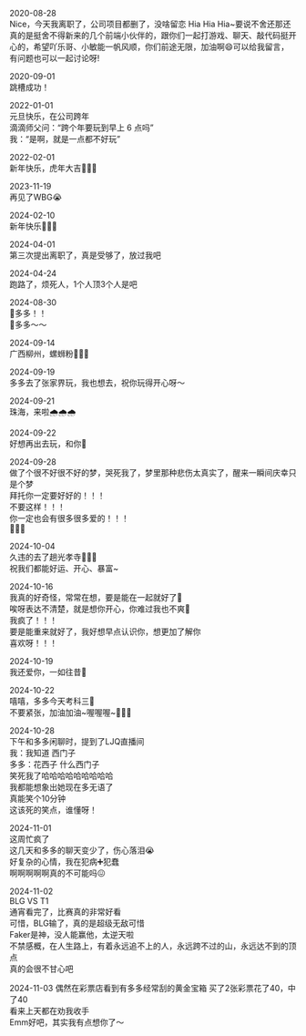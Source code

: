 2020-08-28  
Nice，今天我离职了，公司项目都删了，没啥留恋 Hia Hia Hia~要说不舍还那还真的是挺舍不得新来的几个前端小伙伴的，跟你们一起打游戏、聊天、敲代码挺开心的，希望吖乐哥、小敏能一帆风顺，你们前途无限，加油啊😄可以给我留言，有问题也可以一起讨论呀!

2020-09-01  
跳槽成功！

2022-01-01  
元旦快乐，在公司跨年  
滴滴师父问：“跨个年要玩到早上 6 点吗”  
我：“是啊，就是一点都不好玩”

2022-02-01  
新年快乐，虎年大吉🎉🎉🎉

2023-11-19  
再见了WBG😭

2024-02-10  
新年快乐🎊🎊🎊

2024-04-01  
第三次提出离职了，真是受够了，放过我吧

2024-04-24  
跑路了，烦死人，1个人顶3个人是吧

2024-08-30  
🩷多多！！  
🩷多多～～

2024-09-14  
广西柳州，螺蛳粉🍜🍜🍜

2024-09-19  
多多去了张家界玩，我也想去，祝你玩得开心呀～

2024-09-21  
珠海，来啦🌧️🌧️🌧️

2024-09-22  
好想再出去玩，和你👻

2024-09-28  
做了个很不好很不好的梦，哭死我了，梦里那种悲伤太真实了，醒来一瞬间庆幸只是个梦  
拜托你一定要好好的！！！  
不要这样！！！  
你一定也会有很多很多爱的！！！  
🤗🤗🤗  

2024-10-04  
久违的去了趟光孝寺🙏🙏🙏  
祝我们都能好运、开心、暴富~  

2024-10-16  
我真的好奇怪，常常在想，要是能在一起就好了🥹  
唉呀表达不清楚，就是想你开心，你难过我也不爽🥹  
我疯了！！！  
要是能重来就好了，我好想早点认识你，想更加了解你  
喜欢呀！！！  

2024-10-19  
我还爱你，一如往昔🩷  

2024-10-22  
嘻嘻，多多今天考科三🚗  
不要紧张，加油加油~喔喔喔~💯💯💯  

2024-10-28  
下午和多多闲聊时，提到了LJQ直播间    
我：我知道 西门子  
多多：花西子 什么西门子  
笑死我了哈哈哈哈哈哈哈哈哈  
我都能想象出她现在多无语了  
真能笑个10分钟  
这该死的笑点，谁懂呀！  

2024-11-01  
这周忙疯了  
这几天和多多的聊天变少了，伤心落泪😭  
好复杂的心情，我在犯病➕️犯蠢  
啊啊啊啊啊真的不可能吗😖  

2024-11-02  
BLG VS T1  
通宵看完了，比赛真的非常好看  
可惜，BLG输了，真的是超级无敌可惜  
Faker是神，没人能赢他，太逆天啦  
不禁感概，在人生路上，有着永远追不上的人，永远跨不过的山，永远达不到的顶点  
真的会很不甘心吧  

2024-11-03 
偶然在彩票店看到有多多经常刮的黄金宝箱 
买了2张彩票花了40，中了40  
看来上天都在劝我收手  
Emm好吧，其实我有点想你了～